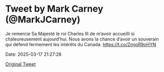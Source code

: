 # Tweet by Mark Carney (@MarkJCarney)

Je remercie Sa Majesté le roi Charles III de m’avoir accueilli si chaleureusement aujourd’hui. Nous avons la chance d’avoir un souverain qui défend fermement les intérêts du Canada. https://t.co/ZmjoR9oHYN

Date: 2025-03-17 21:27:28

[Original Tweet](https://x.com/MarkJCarney/status/1901747235689504889)
